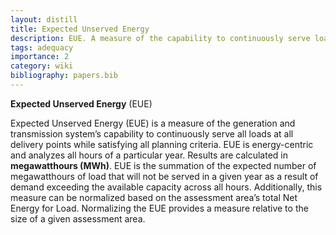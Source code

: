 ```yaml
---
layout: distill
title: Expected Unserved Energy
description: EUE. A measure of the capability to continuously serve loads.
tags: adequacy
importance: 2
category: wiki
bibliography: papers.bib
---
```


**Expected Unserved Energy** (EUE) <d-cite key="nerc2013probabilistic"></d-cite>

Expected Unserved Energy (EUE) is a measure of the generation and transmission system’s capability to continuously serve all loads at all delivery points while satisfying all planning criteria.
EUE is energy-centric and analyzes all hours of a particular year.
Results are calculated in **megawatthours (MWh)**.
EUE is the summation of the expected number of megawatthours of load that will not be served in a given year as a result of demand exceeding the available capacity across all hours.
Additionally, this measure can be normalized based on the assessment area’s total Net Energy for Load.
Normalizing the EUE provides a measure relative to the size of a given assessment area.
